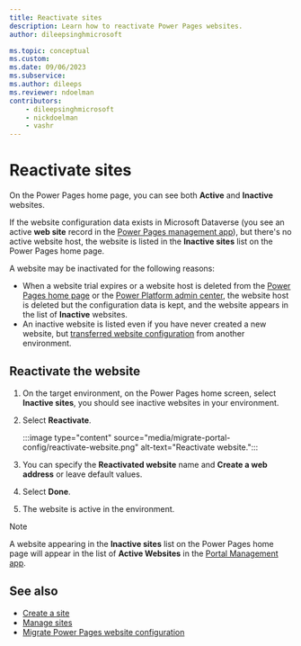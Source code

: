 ```yaml
---
title: Reactivate sites
description: Learn how to reactivate Power Pages websites.
author: dileepsinghmicrosoft

ms.topic: conceptual
ms.custom: 
ms.date: 09/06/2023
ms.subservice: 
ms.author: dileeps
ms.reviewer: ndoelman
contributors:
    - dileepsinghmicrosoft
    - nickdoelman
    - vashr
---
```


# Reactivate sites

On the Power Pages home page, you can see both **Active** and **Inactive** websites.

If the website configuration data exists in Microsoft Dataverse (you see an active **web site** record in the [Power Pages management app](../configure/portal-management-app.md)), but there's no active website host, the website is listed in the **Inactive sites** list on the Power Pages home page.

A website may be inactivated for the following reasons:
- When a website trial expires or a website host is deleted from the [Power Pages home page](manage-sites.md) or the [Power Platform admin center](delete-website.md), the website host is deleted but the configuration data is kept, and the website appears in the list of **Inactive** websites. 
- An inactive website is listed even if you have never created a new website, but [transferred website configuration](migrate-site-configuration.md) from another environment.

## Reactivate the website

1. On the target environment, on the Power Pages home screen, select **Inactive sites**, you should see inactive websites in your environment.

1. Select **Reactivate**.

    :::image type="content" source="media/migrate-portal-config/reactivate-website.png" alt-text="Reactivate website.":::

1. You can specify the **Reactivated website** name and **Create a web address** or leave default values.

1. Select **Done**.

1. The website is active in the environment. 

> [!NOTE]
> A website appearing in the **Inactive sites** list on the Power Pages home page will appear in the list of **Active Websites** in the [Portal Management app](../configure/portal-management-app.md).

## See also

- [Create a site](../getting-started/create-manage.md)
- [Manage sites](manage-auth-key.md)
- [Migrate Power Pages website configuration](migrate-site-configuration.md)
